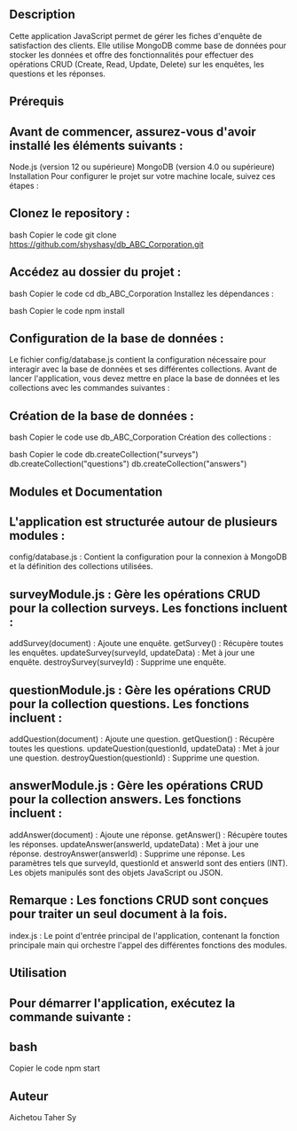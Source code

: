   ## Description
  Cette application JavaScript permet de gérer les fiches d'enquête de satisfaction des clients. Elle utilise MongoDB comme base de données pour stocker les données et offre des fonctionnalités pour effectuer des opérations CRUD (Create, Read, Update, Delete) sur les enquêtes, les questions et les réponses.

  ## Prérequis

  ## Avant de commencer, assurez-vous d'avoir installé les éléments suivants :

  Node.js (version 12 ou supérieure)
  MongoDB (version 4.0 ou supérieure)
  Installation
  Pour configurer le projet sur votre machine locale, suivez ces étapes :

  ## Clonez le repository :

  bash
  Copier le code
  git clone https://github.com/shyshasy/db_ABC_Corporation.git

  ## Accédez au dossier du projet :

  bash
  Copier le code
  cd db_ABC_Corporation
  Installez les dépendances :

  bash
  Copier le code
  npm install

  ## Configuration de la base de données :

  Le fichier config/database.js contient la configuration nécessaire pour interagir avec la base de données et ses différentes collections. Avant de lancer l'application, vous devez mettre en place la base de données et les collections avec les commandes suivantes :

  ## Création de la base de données :

  bash
  Copier le code
  use db_ABC_Corporation
  Création des collections :

  bash
  Copier le code
  db.createCollection("surveys")
  db.createCollection("questions")
  db.createCollection("answers")

  ## Modules et Documentation

  ## L'application est structurée autour de plusieurs modules :

  config/database.js : Contient la configuration pour la connexion à MongoDB et la définition des collections utilisées.

  ## surveyModule.js : Gère les opérations CRUD pour la collection surveys. Les fonctions incluent :

  addSurvey(document) : Ajoute une enquête.
  getSurvey() : Récupère toutes les enquêtes.
  updateSurvey(surveyId, updateData) : Met à jour une enquête.
  destroySurvey(surveyId) : Supprime une enquête.

  ## questionModule.js : Gère les opérations CRUD pour la collection questions. Les fonctions incluent :

  addQuestion(document) : Ajoute une question.
  getQuestion() : Récupère toutes les questions.
  updateQuestion(questionId, updateData) : Met à jour une question.
  destroyQuestion(questionId) : Supprime une question.

  ## answerModule.js : Gère les opérations CRUD pour la collection answers. Les fonctions incluent :

  addAnswer(document) : Ajoute une réponse.
  getAnswer() : Récupère toutes les réponses.
  updateAnswer(answerId, updateData) : Met à jour une réponse.
  destroyAnswer(answerId) : Supprime une réponse.
  Les paramètres tels que surveyId, questionId et answerId sont des entiers (INT). Les objets manipulés sont des objets JavaScript ou JSON.

  ## Remarque : Les fonctions CRUD sont conçues pour traiter un seul document à la fois.

  index.js : Le point d'entrée principal de l'application, contenant la fonction principale main qui orchestre l'appel des différentes fonctions des modules.

  ## Utilisation

  ## Pour démarrer l'application, exécutez la commande suivante :

 ## bash

  Copier le code
  npm start

  ## Auteur
  Aichetou Taher Sy